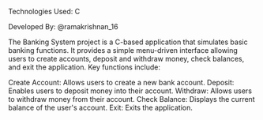 Technologies Used: C

Developed By: @ramakrishnan_16

The Banking System project is a C-based application that simulates basic banking functions. It provides a simple menu-driven interface allowing users to create accounts, deposit and withdraw money, check balances, and exit the application. Key functions include:

Create Account: Allows users to create a new bank account.
Deposit: Enables users to deposit money into their account.
Withdraw: Allows users to withdraw money from their account.
Check Balance: Displays the current balance of the user's account.
Exit: Exits the application.
